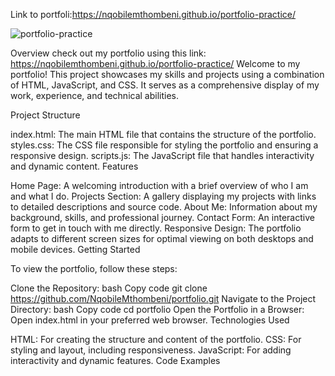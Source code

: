 Link to portfoli:https://nqobilemthombeni.github.io/portfolio-practice/

![portfolio-practice](images/Screenshot%202024-09-18%20at%2013.57.24.png)



Overview
check out my portfolio using this link: https://nqobilemthombeni.github.io/portfolio-practice/
Welcome to my portfolio! This project showcases my skills and projects using a combination of HTML, JavaScript, and CSS. It serves as a comprehensive display of my work, experience, and technical abilities.

Project Structure

index.html: The main HTML file that contains the structure of the portfolio.
styles.css: The CSS file responsible for styling the portfolio and ensuring a responsive design.
scripts.js: The JavaScript file that handles interactivity and dynamic content.
Features

Home Page: A welcoming introduction with a brief overview of who I am and what I do.
Projects Section: A gallery displaying my projects with links to detailed descriptions and source code.
About Me: Information about my background, skills, and professional journey.
Contact Form: An interactive form to get in touch with me directly.
Responsive Design: The portfolio adapts to different screen sizes for optimal viewing on both desktops and mobile devices.
Getting Started

To view the portfolio, follow these steps:

Clone the Repository:
bash
Copy code
git clone https://github.com/NqobileMthombeni/portfolio.git
Navigate to the Project Directory:
bash
Copy code
cd portfolio
Open the Portfolio in a Browser: Open index.html in your preferred web browser.
Technologies Used

HTML: For creating the structure and content of the portfolio.
CSS: For styling and layout, including responsiveness.
JavaScript: For adding interactivity and dynamic features.
Code Examples
